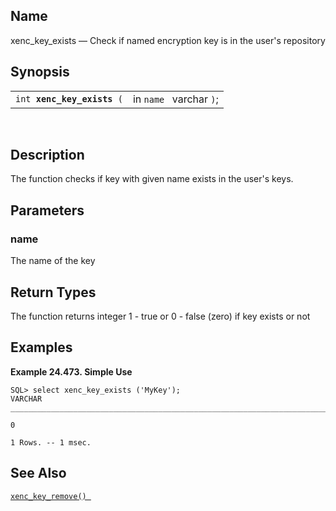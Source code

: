 <div>

<div>

</div>

<div>

## Name

xenc_key_exists — Check if named encryption key is in the user's
repository

</div>

<div>

## Synopsis

<div>

|                                 |                         |
|---------------------------------|-------------------------|
| `int `**`xenc_key_exists`**` (` | in `name ` varchar `)`; |

<div>

 

</div>

</div>

</div>

<div>

## Description

The function checks if key with given name exists in the user's keys.

</div>

<div>

## Parameters

<div>

### name

The name of the key

</div>

</div>

<div>

## Return Types

The function returns integer 1 - true or 0 - false (zero) if key exists
or not

</div>

<div>

## Examples

<div>

**Example 24.473. Simple Use**

<div>

``` screen
SQL> select xenc_key_exists ('MyKey');
VARCHAR
_______________________________________________________________________________

0

1 Rows. -- 1 msec.
```

</div>

</div>

  

</div>

<div>

## See Also

<a href="fn_xenc_key_remove.html" class="link"
title="xenc_key_remove"><code
class="function">xenc_key_remove() </code></a>

</div>

</div>

